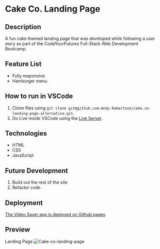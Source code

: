 # Cake Co. Landing Page

## Description

A fun cake themed landing page that was developed while following a user story as part of the CodeYourFutures Full-Stack Web Development Bootcamp. 

## Feature List
- Fully responsive
- Hamburger menu

## How to run in VSCode

1. Clone files using `git clone git@github.com:Andy-Robertson/cake.co-landing-page-alternative.git`.
2. Go Live inside VSCode using the [Live Server](https://github.com/ritwickdey/vscode-live-server-plus-plus).

## Technologies

- HTML
- CSS
- JavaScript

## Future Development

1. Build out the rest of the site
2. Refactor code

## Deployment

[The Video Saver app is deployed on Github pages](https://andy-robertson.github.io/cake.co-landing-page-alternative/)

## Preview

Landing Page
![Cake-co-landing-page](https://andy-robertson.dev/static/media/CakeCo.2b708df8.png)


